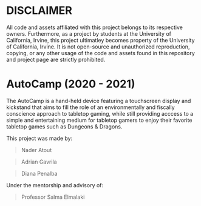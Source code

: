 # DISCLAIMER
All code and assets affiliated with this project belongs to its respective owners. Furthermore, as a project by students at the University of California, Irvine, this project ultimatley becomes property of the University of California, Irvine. It is not open-source and unauthorized reproduction, copying, or any other usage of the code and assets found in this repository and project page are strictly prohibited. 

# AutoCamp (2020 - 2021)
The AutoCamp is a hand-held device featuring a touchscreen display and kickstand that aims to fill the role of an environmentally and fiscally conscience approach to tabletop gaming, while still providing acccess to a simple and entertaining medium for tabletop gamers to enjoy their favorite tabletop games such as Dungeons & Dragons.

This project was made by: 
> Nader Atout

> Adrian Gavrila

> Diana Penalba


Under the mentorship and advisory of: 
> Professor Salma Elmalaki
